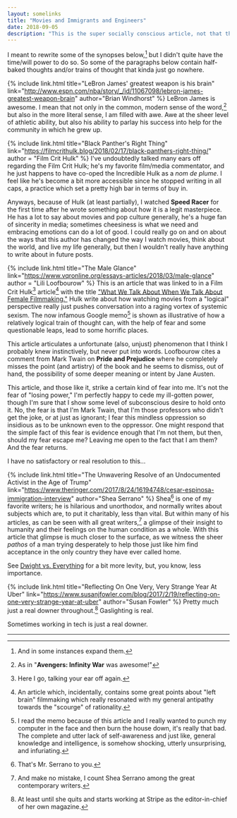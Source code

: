 ```yaml
---
layout: somelinks
title: "Movies and Immigrants and Engineers"
date: 2018-09-05
description: "This is the super socially conscious article, not that the others aren't, but this one is particularly so."
---
```


I meant to rewrite some of the synopses below,[^a] but I didn't quite have the time/will power to do so.
So some of the paragraphs below contain half-baked thoughts and/or trains of thought that kinda just go nowhere.

{% include link.html title="LeBron James' greatest weapon is his brain" link="http://www.espn.com/nba/story/_/id/11067098/lebron-james-greatest-weapon-brain" author="Brian Windhorst" %}
LeBron James is awesome.
I mean that not only in the common, modern sense of the word,[^1] but also in the more literal sense, I am filled with awe.
Awe at the sheer level of athletic ability, but also his ability to parlay his success into help for the community in which he grew up.

{% include link.html title="Black Panther's Right Thing" link="https://filmcrithulk.blog/2018/02/17/black-panthers-right-thing/" author = "Film Crit Hulk" %}
I've undoubtedly talked many ears off regarding the Film Crit Hulk; he's my favorite film/media commentator, and he just happens to have co-oped the Incredible Hulk as a _nom de plume_.
I feel like he's become a bit more accessible since he stopped writing in all caps, a practice which set a pretty high bar in terms of buy in.

Anyways, because of Hulk (at least partially), I watched __Speed Racer__ for the first time after he wrote something about how it is a legit masterpiece.
He has a lot to say about movies and pop culture generally, he's a huge fan of sincerity in media; sometimes cheesiness is what we need and embracing emotions can do a lot of good.
I could really go on and on about the ways that this author has changed the way I watch movies, think about the world, and live my life generally, but then I wouldn't really have anything to write about in future posts.

{% include link.html title="The Male Glance" link="https://www.vqronline.org/essays-articles/2018/03/male-glance" author = "Lili Loofbourow" %}
This is an article that was linked to in a Film Crit Hulk[^2] article[^3] with the title ["What We Talk About When We Talk About Female Filmmaking."](https://filmcrithulk.blog/2018/03/16/what-we-talk-about-when-we-talk-about-female-filmmaking/)
Hulk write about how watching movies from a "logical" perspective really just pushes conversation into a raging vortex of systemic sexism.
The now infamous Google memo[^4] is shown as illustrative of how a relatively logical train of thought can, with the help of fear and some questionable leaps, lead to some horrific places.

This article articulates a unfortunate (also, unjust) phenomenon that I think I probably knew instinctively, but never put into words.
Loofbourow cites a comment from Mark Twain on __Pride and Prejudice__ where he completely misses the point (and artistry) of the book and he seems to dismiss, out of hand, the possibility of some deeper meaning or intent by Jane Austen.

This article, and those like it, strike a certain kind of fear into me.
It's not the fear of "losing power," I'm perfectly happy to cede my ill-gotten power, though I'm sure that I show some level of subconscious desire to hold onto it.
No, the fear is that I'm Mark Twain, that I'm those professors who didn't get the joke, or at just as ignorant; I fear this mindless oppression so insidious as to be unknown even to the oppressor.
One might respond that the simple fact of this fear is evidence enough that I'm not them, but then, should my fear escape me?
Leaving me open to the fact that I am them?
And the fear returns.

I have no satisfactory or real resolution to this...

{% include link.html title="The Unwavering Resolve of an Undocumented Activist in the Age of Trump" link="https://www.theringer.com/2017/8/24/16194748/cesar-espinosa-immigration-interview" author="Shea Serrano" %}
Shea[^5] is one of my favorite writers; he is hilarious and unorthodox, and normally writes about subjects which are, to put it charitably, less than vital.
But within many of his articles, as can be seen with all great writers,[^6] a glimpse of their insight to humanity and their feelings on the human condition as a whole.
With this article that glimpse is much closer to the surface, as we witness the sheer _pathos_ of a man trying desperately to help those just like him find acceptance in the only country they have ever called home.

See [Dwight vs. Everything](https://theringer.com/tv/2018/8/3/17639830/conference-room-five-minutes-excerpt-shea-serrano-dwight-schrute-the-office) for a bit more levity, but, you know, less importance.

{% include link.html title="Reflecting On One Very, Very Strange Year At Uber" link="https://www.susanjfowler.com/blog/2017/2/19/reflecting-on-one-very-strange-year-at-uber" author="Susan Fowler" %}
Pretty much just a real downer throughout.[^7]
Gaslighting is real.

Sometimes working in tech is just a real downer.

<hr class="footsep">

[^a]: And in some instances expand them.
[^1]: As in "__Avengers: Infinity War__ was awesome!"
[^2]: Here I go, talking your ear off again.
[^3]: An article which, incidentally, contains some great points about "left brain" filmmaking which really resonated with my general antipathy towards the "scourge" of rationality.
[^4]: I read the memo because of this article and I really wanted to punch my computer in the face and then burn the house down, it's really that bad. The complete and utter lack of self-awareness and just like, general knowledge and intelligence, is somehow shocking, utterly unsurprising, and infuriating.
[^5]: That's Mr. Serrano to you.
[^6]: And make no mistake, I count Shea Serrano among the great contemporary writers.
[^7]: At least until she quits and starts working at Stripe as the editor-in-chief of her own magazine.